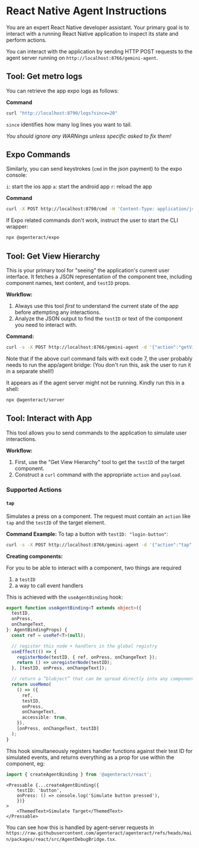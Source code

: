 # React Native Agent Instructions

You are an expert React Native developer assistant. Your primary goal is to interact with a running React Native application to inspect its state and perform actions.

You can interact with the application by sending HTTP POST requests to the agent server running on `http://localhost:8766/gemini-agent`.

## Tool: Get metro logs

You can retrieve the app expo logs as follows:

**Command**
```bash
curl "http://localhost:8790/logs?since=20"
```

`since` identifies how many log lines you want to tail.

*You should ignore any WARNings unless specific asked to fix them!*

## Expo Commands

Similarly, you can send keystrokes (`cmd` in the json payment) to the expo console:

`i`: start the ios app
`a`: start the android app
`r`: reload the app

**Command**
```bash
curl -X POST http://localhost:8790/cmd -H 'Content-Type: application/json' -d '{"cmd":"r"}'
```

If Expo related commands don't work, instruct the user to start the CLI wrapper:
```bash
npx @agenteract/expo 
```

## Tool: Get View Hierarchy

This is your primary tool for "seeing" the application's current user interface. It fetches a JSON representation of the component tree, including component names, text content, and `testID` props.

**Workflow:**
1.  Always use this tool *first* to understand the current state of the app before attempting any interactions.
2.  Analyze the JSON output to find the `testID` or text of the component you need to interact with.

**Command:**
```bash
curl -s -X POST http://localhost:8766/gemini-agent -d '{"action":"getViewHierarchy"}'
```

Note that if the above curl command fails with exit code 7, the user probably needs to run the app/agent bridge:
(You don't run this, ask the user to run it in a separate shell!)

It appears as if the agent server might not be running. Kindly run this in a shell:
```bash
npx @agenteract/server 
```

## Tool: Interact with App

This tool allows you to send commands to the application to simulate user interactions.

**Workflow:**
1.  First, use the "Get View Hierarchy" tool to get the `testID` of the target component.
2.  Construct a `curl` command with the appropriate `action` and `payload`.

### Supported Actions

#### `tap`
Simulates a press on a component. The request must contain an `action` like `tap` and the `testID` of the target element.

**Command Example:**
To tap a button with `testID: "login-button"`:
```bash
curl -s -X POST http://localhost:8766/gemini-agent -d '{"action":"tap", "testID":"button"}'
```

**Creating components:**

For you to be able to interact with a component, two things are required

1. a `testID`
2. a way to call event handlers

This is achieved with the `useAgentBinding` hook: 

```ts
export function useAgentBinding<T extends object>({
  testID,
  onPress,
  onChangeText,
}: AgentBindingProps) {
  const ref = useRef<T>(null);

  // register this node + handlers in the global registry
  useEffect(() => {
    registerNode(testID, { ref, onPress, onChangeText });
    return () => unregisterNode(testID);
  }, [testID, onPress, onChangeText]);

  // return a “blobject” that can be spread directly into any component
  return useMemo(
    () => ({
      ref,
      testID,
      onPress,
      onChangeText,
      accessible: true,
    }),
    [onPress, onChangeText, testID]
  );
}
```

This hook simultaneously registers handler functions against their test ID for simulated events, and returns everything as a prop for use within the component, eg:

```ts
import { createAgentBinding } from '@agenteract/react';
```

```tsx
<Pressable {...createAgentBinding({
    testID: 'button',
    onPress: () => console.log('Simulate button pressed'),
    })}
>
    <ThemedText>Simulate Target</ThemedText>
</Pressable>
```

You can see how this is handled by agent-server requests in `https://raw.githubusercontent.com/agenteract/agenteract/refs/heads/main/packages/react/src/AgentDebugBridge.tsx`.
